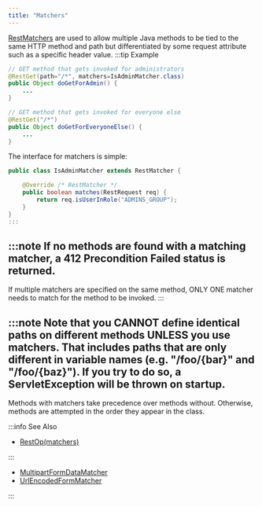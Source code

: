```yaml
---
title: "Matchers"
---
```


[RestMatchers](../apidocs/org/apache/juneau/rest/matcher/RestMatcher.html) are used to allow multiple Java methods to be tied to the same HTTP method and path but differentiated by some request attribute such as a specific header value.
:::tip Example


```java
// GET method that gets invoked for administrators
@RestGet(path="/*", matchers=IsAdminMatcher.class)
public Object doGetForAdmin() {
    ...
}

// GET method that gets invoked for everyone else
@RestGet("/*")
public Object doGetForEveryoneElse() {
    ...
}
```


The interface for matchers is simple:

```java
public class IsAdminMatcher extends RestMatcher {

    @Override /* RestMatcher */
    public boolean matches(RestRequest req) {
        return req.isUserInRole("ADMINS_GROUP");
    }
}
:::

```


:::note
If no methods are found with a matching matcher, a 412 Precondition Failed status is returned.
-
If multiple matchers are specified on the same method, ONLY ONE matcher needs to match for the
method to be invoked.
:::


:::note
Note that you CANNOT define identical paths on different methods UNLESS you use matchers.
That includes paths that are only different in variable names (e.g. "/foo/\{bar\}" and
"/foo/\{baz\}").
If you try to do so, a ServletException will be thrown on startup.
-
Methods with matchers take precedence over methods without.
Otherwise, methods are attempted in the order they appear in the class.

:::info See Also
- [RestOp(matchers)](../apidocs/org/apache/juneau/rest/annotation/RestOp.html#matchers)

:::

- [MultipartFormDataMatcher](../apidocs/org/apache/juneau/rest/matcher/MultipartFormDataMatcher.html)
- [UrlEncodedFormMatcher](../apidocs/org/apache/juneau/rest/matcher/UrlEncodedFormMatcher.html)

:::
